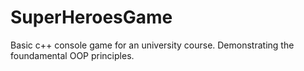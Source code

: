 # SuperHeroesGame
Basic c++ console game for an university course. Demonstrating the foundamental OOP principles.
